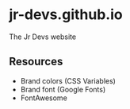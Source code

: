 # jr-devs.github.io

The Jr Devs website

## Resources

- Brand colors (CSS Variables)
- Brand font (Google Fonts)
- FontAwesome